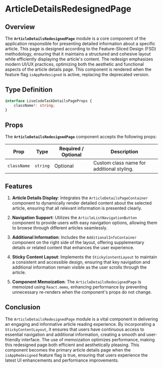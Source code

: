 # ArticleDetailsRedesignedPage

## Overview
The **`ArticleDetailsRedesignedPage`** module is a core component of the application responsible for presenting detailed information about a specific article. This page is designed according to the Feature-Sliced Design (FSD) methodology, ensuring that it maintains a structured and cohesive layout while efficiently displaying the article's content. The redesign emphasizes modern UI/UX practices, optimizing both the aesthetic and functional aspects of the article details page. This component is rendered when the feature flag `isAppRedesigned` is active, replacing the deprecated version.
## Type Definition
```typescript
interface LiveCodeTaskDetailsPageProps {
    className?: string;
}
```

## Props
The **`ArticleDetailsRedesignedPage`** component accepts the following props:

| Prop        | Type     | Required / Optional | Description                             |
|-------------|----------|---------------------|-----------------------------------------|
| `className` | `string` | Optional            | Custom class name for additional styling. |

## Features
1. **Article Details Display**: Integrates the `ArticleDetailsPageContainer` component to dynamically render detailed content about the selected article, ensuring that all relevant information is presented clearly.

2. **Navigation Support**: Utilizes the `ArticleListNavigationButton` component to provide users with easy navigation options, allowing them to browse through different articles seamlessly.

3. **Additional Information**: Includes the `AdditionalInfoContainer` component on the right side of the layout, offering supplementary details or related content that enhances the user experience.

4. **Sticky Content Layout**: Implements the `StickyContentLayout` to maintain a consistent and accessible design, ensuring that key navigation and additional information remain visible as the user scrolls through the article.

5. **Component Memoization**: The `ArticleDetailsRedesignedPage` is memoized using `React.memo`, enhancing performance by preventing unnecessary re-renders when the component's props do not change.

## Conclusion
The `ArticleDetailsRedesignedPage` module is a vital component in delivering an engaging and informative article reading experience. By incorporating a `StickyContentLayout`, it ensures that users have continuous access to essential navigation and additional information, creating a smooth and user-friendly interface. The use of memoization optimizes performance, making this redesigned page both efficient and aesthetically pleasing. This component becomes the primary article details page when the `isAppRedesigned` feature flag is true, ensuring that users experience the latest UI enhancements and performance improvements.
